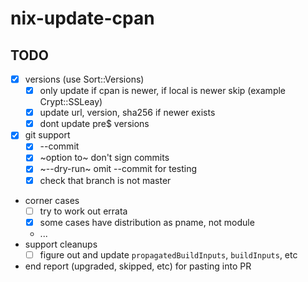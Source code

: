 # nix-update-cpan

## TODO
- [X] versions (use Sort::Versions)
  - [X] only update if cpan is newer, if local is newer skip (example Crypt::SSLeay)
  - [X] update url, version, sha256 if newer exists
  - [X] dont update pre$ versions
- [X] git support
  - [X] --commit 
  - [X] ~option to~ don't sign commits
  - [X] ~--dry-run~ omit --commit for testing
  - [X] check that branch is not master
- corner cases
  - [ ] try to work out errata
  - [X] some cases have distribution as pname, not module
  - ...
- support cleanups
  - [ ] figure out and update `propagatedBuildInputs`, `buildInputs`, etc
- end report (upgraded, skipped, etc) for pasting into PR
